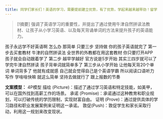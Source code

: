 ```yaml
---
title: 同学们家长们！英语的学习，需要提前建立优势，有了优势，学起来越来越带劲！留学 
---
```

 > [!摘要]
强调了英语学习的重要性，并提出了通过使用牛津自然拼读法教材、让孩子从小学习英语、以及每天背诵单词的方法来提升孩子的英语能力。

孩子永远学不好英语啊
怎么办
那简单
只要三步
坚持做
你的孩子英语就完了
第一步去买套教材
牛津的自然拼读法
全世界的外教都在用这套教材
你只要打开APP
孩子就会自动跟着学了
第二步
越早学越好
官方说是5岁开始
其实三四岁就可以了
学完牛津自然拼读
孩子背单词就简单多了
第三步从小学开始
让他每天背20个单词
单词背多了
他就有成就感
自己就会觉得自己是个英语学霸
所以阅读口语听力写作
学啥啥快嘛
就这么简单
坚持去做就行了
跟上报数的节奏

**文案模型：**
4P模型
描绘 (Picture)：描述了通过学习英语和特定技能，如美甲，可以在国外找到高薪工作的场景。
承诺 (Promise)：承诺通过这种教育和职业规划，可以打破传统的学历限制，实现财富自由。
证明 (Prove)：通过提供具体的学习路径和职业发展案例来证明这一承诺。
敦促(Push)：敦促学生和家长采取行动，利用这一规划来改变现状。
